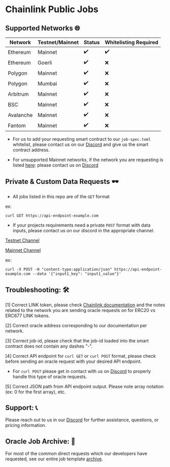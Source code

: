 # Chainlink Public Jobs

## Supported Networks :globe_with_meridians:

|    Network    | Testnet/Mainnet |  Status  |    Whitelisting Required   |
| ------------- |  -------------  | --------------------- | ----------- |
|   Ethereum    |     Mainnet     | :heavy_check_mark: | :heavy_check_mark: |
|   Ethereum    |     Goerli      | :heavy_check_mark: | :x: |
|   Polygon     |     Mainnet     | :heavy_check_mark: | :x: |
|   Polygon     |     Mumbai      | :heavy_check_mark: | :x: |
|   Arbitrum    |     Mainnet     | :heavy_check_mark: | :x: |
|   BSC         |     Mainnet     | :heavy_check_mark: | :x: |
|   Avalanche   |     Mainnet     | :heavy_check_mark: | :x: |
|   Fantom      |     Mainnet     | :heavy_check_mark: | :x: |

* For us to add your requesting smart contract to our `job-spec.toml` whitelist, please contact us on our [Discord](https://discord.gg/xkWAfW9D6c) and give us the smart contract address.

* For unsupported Mainnet networks, if the network you are requesting is listed [here](https://docs.chain.link/docs/link-token-contracts/): please contact us on [Discord](https://discord.gg/xkWAfW9D6c)

## Private & Custom Data Requests 	:dark_sunglasses:

* All jobs listed in this repo are of the `GET` format

ex: 

```curl GET https://api-endpoint-example.com```

* If your projects requirements need a private `POST` format with data inputs, please contact us on our discord in the appropriate channel.

[Testnet Channel](https://discord.gg/TsCufjeQkn)

[Mainnet Channel](https://discord.gg/xkWAfW9D6c)

ex: 
```
curl -X POST -H "content-type:application/json" https://api-endpoint-example.com --data '{"input1_key": "input1_value"}'
```


## Troubleshooting: :hammer_and_wrench:
[1] Correct LINK token, please check [Chainlink documentation](https://docs.chain.link/docs/link-token-contracts/) and the notes related to the network you are sending oracle requests on for ERC20 vs ERC677 LINK tokens.

[2] Correct oracle address corresponding to our documentation per network.

[3] Correct job-id, please check that the job-id loaded into the smart contract does not contain any dashes "-".

[4] Correct API endpoint for `curl GET` or `curl POST` format, please check before sending an oracle request with your desired API endpoint.

  * For `curl POST` please get in contact with us on [Discord](https://discord.gg/PgxRVrDUm7) to properly handle this type of oracle requests.

[5] Correct JSON path from API endpoint output. Please note array notation (ex: 0 for the first array), etc.

## Support: :telephone_receiver:
Please reach out to us in our [Discord](https://discord.gg/PgxRVrDUm7) for further assistance, questions, or pricing information.

## Oracle Job Archive: :scroll:
For most of the common direct requests which our developers have requested, see our entire job template [archive](https://github.com/Block-Farms/Chainlink-Job-Spec-Template-Smart-Contract-Archive/tree/main/2_Direct_Request).
